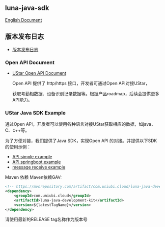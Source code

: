 ## luna-java-sdk

[English Document](./README.md)

## 版本发布日志

* [版本发布日志](./docs/ReleaseNotes-zh_CN.md)

### Open API Document

* [UStar Open API Document](./docs/UStar%20SDK%20Open%20API-zh_CN.md)

  Open API 提供了 http/https 接口，开发者可通过Open API对接UStar，

  获取考勤相数据、设备识别记录数据等。根据产品roadmap，后续会提供更多API能力。

### UStar Java SDK Example

通过Open API，开发者可以使用各种语言对接UStar获取相应的数据，如java、C、c++等。

为了方便对接，我们提供了Java SDK，实现Open API 的对接。并提供以下SDK的使用示例：

* [API simple example](./luna-sdk-examples/api-simple-example)
* [API springboot example](./luna-sdk-examples/api-springboot-example)
* [message receive example](./luna-sdk-examples/message-receive-example)

Maven 依赖 Maven依赖GAV:

```xml
<!-- https://mvnrepository.com/artifact/com.uniubi.cloud/luna-java-development-kit -->
<dependency>
    <groupId>com.uniubi.cloud</groupId>
    <artifactId>luna-java-development-kit</artifactId>
    <version>${latestTagName}</version>
</dependency>
```

请使用最新的RELEASE tag名称作为版本号